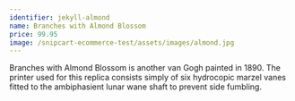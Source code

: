 ```yaml
---
identifier: jekyll-almond
name: Branches with Almond Blossom
price: 99.95
image: /snipcart-ecommerce-test/assets/images/almond.jpg
---
```

Branches with Almond Blossom is another van Gogh painted in 1890. The printer used for this replica consists simply of six hydrocopic marzel vanes fitted to the ambiphasient lunar wane shaft to prevent side fumbling. 